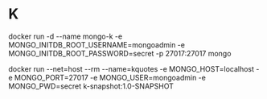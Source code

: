 # K

docker run -d --name mongo-k -e MONGO_INITDB_ROOT_USERNAME=mongoadmin -e MONGO_INITDB_ROOT_PASSWORD=secret -p 27017:27017 mongo


docker run --net=host --rm --name=kquotes -e MONGO_HOST=localhost -e MONGO_PORT=27017 -e MONGO_USER=mongoadmin -e MONGO_PWD=secret k-snapshot:1.0-SNAPSHOT
